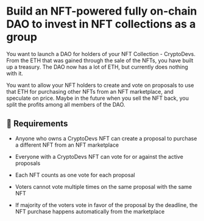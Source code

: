 # Build an NFT-powered fully on-chain DAO to invest in NFT collections as a group

You want to launch a DAO for holders of your NFT Collection - CryptoDevs. From the ETH that was gained through the sale of the NFTs, you have built up a treasury. The DAO now has a lot of ETH, but currently does nothing with it.

You want to allow your NFT holders to create and vote on proposals to use that ETH for purchasing other NFTs from an NFT marketplace, and speculate on price. Maybe in the future when you sell the NFT back, you split the profits among all members of the DAO.

## 📝 Requirements

-   Anyone who owns a CryptoDevs NFT can create a proposal to purchase a different NFT from an NFT marketplace

-   Everyone with a CryptoDevs NFT can vote for or against the active proposals

-   Each NFT counts as one vote for each proposal

-   Voters cannot vote multiple times on the same proposal with the same NFT

-   If majority of the voters vote in favor of the proposal by the deadline, the NFT purchase happens automatically from the marketplace
